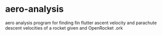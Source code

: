 # aero-analysis
aero analysis program for finding fin flutter ascent velocity and parachute descent velocities of a rocket given and OpenRocket .ork
